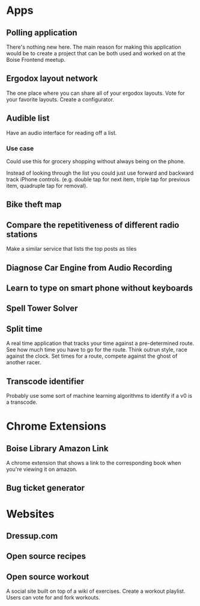 # Apps

## Polling application

There's nothing new here. The main reason for making this application would be to create a project that can be both used and worked on at the Boise Frontend meetup.

## Ergodox layout network

The one place where you can share all of your ergodox layouts. Vote for your favorite layouts. Create a configurator.

## Audible list

Have an audio interface for reading off a list.

### Use case 

Could use this for grocery shopping without always being on the phone.

Instead of looking through the list you could just use forward and backward track iPhone controls. (e.g. double tap for next item, triple tap for previous item, quadruple tap for removal).

## Bike theft map

## Compare the repetitiveness of different radio stations

Make a similar service that lists the top posts as tiles

## Diagnose Car Engine from Audio Recording

## Learn to type on smart phone without keyboards

## Spell Tower Solver

## Split time

A real time application that tracks your time against a pre-determined route.  See how much time you have to go for the route.  Think outrun style, race against the clock. Set times for a route, compete against the ghost of another racer.

## Transcode identifier

Probably use some sort of machine learning algorithms to identify if a v0 is a transcode.

# Chrome Extensions

## Boise Library Amazon Link

A chrome extension that shows a link to the corresponding book when you're viewing it on amazon.

## Bug ticket generator

# Websites

## Dressup.com

## Open source recipes

## Open source workout

A social site built on top of a wiki of exercises. Create a workout playlist. Users can vote for and fork workouts.
